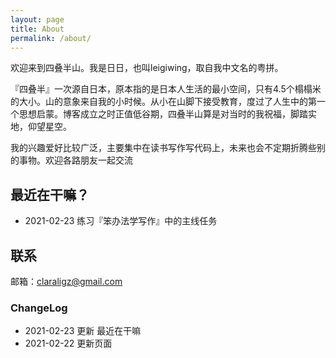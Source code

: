 ```yaml
---
layout: page
title: About
permalink: /about/
---
```



欢迎来到四叠半山。我是日日，也叫leigiwing，取自我中文名的粤拼。

『四叠半』一次源自日本，原本指的是日本人生活的最小空间，只有4.5个榻榻米的大小。山的意象来自我的小时候。从小在山脚下接受教育，度过了人生中的第一个思想启蒙。博客成立之时正值低谷期，四叠半山算是对当时的我祝福，脚踏实地，仰望星空。

我的兴趣爱好比较广泛，主要集中在读书写作写代码上，未来也会不定期折腾些别的事物。欢迎各路朋友一起交流


## 最近在干嘛？


- 2021-02-23 练习『笨办法学写作』中的主线任务

## 联系

邮箱：claraligz@gmail.com

### ChangeLog



- 2021-02-23 更新 最近在干嘛
- 2021-02-22 更新页面